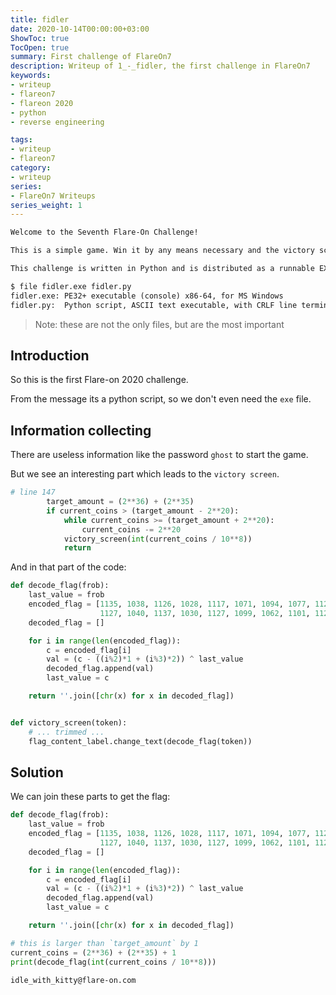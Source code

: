 ```yaml
---
title: fidler
date: 2020-10-14T00:00:00+03:00
ShowToc: true
TocOpen: true
summary: First challenge of FlareOn7
description: Writeup of 1_-_fidler, the first challenge in FlareOn7
keywords:
- writeup
- flareon7
- flareon 2020
- python
- reverse engineering

tags:
- writeup
- flareon7
category:
- writeup
series:
- FlareOn7 Writeups
series_weight: 1
---
```


```txt
Welcome to the Seventh Flare-On Challenge!

This is a simple game. Win it by any means necessary and the victory screen will reveal the flag. Enter the flag here on this site to score and move on to the next level.

This challenge is written in Python and is distributed as a runnable EXE and matching source code for your convenience. You can run the source code directly on any Python platform with PyGame if you would prefer.
```

```txt
$ file fidler.exe fidler.py
fidler.exe: PE32+ executable (console) x86-64, for MS Windows
fidler.py:  Python script, ASCII text executable, with CRLF line terminators
```
> Note: these are not the only files, but are the most important

## Introduction

So this is the first Flare-on 2020 challenge.

From the message its a python script, so we don't even need the `exe` file.

## Information collecting

There are useless information like the password `ghost` to start the game.

But we see an interesting part which leads to the `victory screen`.

```python
# line 147
        target_amount = (2**36) + (2**35)
        if current_coins > (target_amount - 2**20):
            while current_coins >= (target_amount + 2**20):
                current_coins -= 2**20
            victory_screen(int(current_coins / 10**8))
            return

```

And in that part of the code:

```python
def decode_flag(frob):
    last_value = frob
    encoded_flag = [1135, 1038, 1126, 1028, 1117, 1071, 1094, 1077, 1121, 1087, 1110, 1092, 1072, 1095, 1090, 1027,
                    1127, 1040, 1137, 1030, 1127, 1099, 1062, 1101, 1123, 1027, 1136, 1054]
    decoded_flag = []

    for i in range(len(encoded_flag)):
        c = encoded_flag[i]
        val = (c - ((i%2)*1 + (i%3)*2)) ^ last_value
        decoded_flag.append(val)
        last_value = c

    return ''.join([chr(x) for x in decoded_flag])


def victory_screen(token):
	# ... trimmed ...
    flag_content_label.change_text(decode_flag(token))
```

## Solution

We can join these parts to get the flag:

```python
def decode_flag(frob):
    last_value = frob
    encoded_flag = [1135, 1038, 1126, 1028, 1117, 1071, 1094, 1077, 1121, 1087, 1110, 1092, 1072, 1095, 1090, 1027,
                    1127, 1040, 1137, 1030, 1127, 1099, 1062, 1101, 1123, 1027, 1136, 1054]
    decoded_flag = []

    for i in range(len(encoded_flag)):
        c = encoded_flag[i]
        val = (c - ((i%2)*1 + (i%3)*2)) ^ last_value
        decoded_flag.append(val)
        last_value = c

    return ''.join([chr(x) for x in decoded_flag])

# this is larger than `target_amount` by 1
current_coins = (2**36) + (2**35) + 1
print(decode_flag(int(current_coins / 10**8)))
```

```txt
idle_with_kitty@flare-on.com
```

